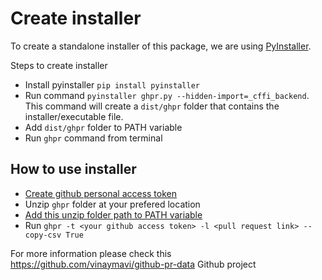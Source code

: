 # Create installer
To create a standalone installer of this package, we are using [PyInstaller](https://pyinstaller.readthedocs.io/en/stable/). 

Steps to create installer 

- Install pyinstaller `pip install pyinstaller`
- Run command `pyinstaller ghpr.py --hidden-import=_cffi_backend`. This command will create a `dist/ghpr` folder that contains the installer/executable file. 
- Add `dist/ghpr` folder to PATH variable 
- Run `ghpr` command from terminal

## How to use installer

- [Create github personal access token](https://docs.github.com/en/github/authenticating-to-github/keeping-your-account-and-data-secure/creating-a-personal-access-token)
- Unzip `ghpr` folder at your prefered location
- [Add this unzip folder path to PATH variable](https://stackoverflow.com/questions/44272416/how-to-add-a-folder-to-path-environment-variable-in-windows-10-with-screensho)
- Run `ghpr -t <your github access token> -l <pull request link> --copy-csv True`

For more information please check this https://github.com/vinaymavi/github-pr-data Github project